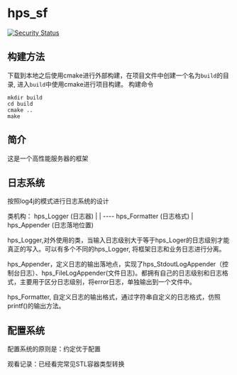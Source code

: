 # hps_sf
[![Security Status](https://www.murphysec.com/platform3/v31/badge/1677911350636732416.svg)](https://www.murphysec.com/console/report/1677911350447988736/1677911350636732416)
## 构建方法
下载到本地之后使用cmake进行外部构建，在项目文件中创建一个名为`build`的目录, 进入`build`中使用cmake进行项目构建。
构建命令
```
mkdir build
cd build 
cmake ..
make
```
## 简介
这是一个高性能服务器的框架

## 日志系统
按照log4j的模式进行日志系统的设计

类机构：
    hps_Logger (日志器)
        |
        | ---- hps_Formatter (日志格式)
        |
    hps_Appender (日志落地位置)

hps_Logger,对外使用的类，当输入日志级别大于等于hps_Loger的日志级别才能真正的写入。可以有多个不同的hps_Logger, 将框架日志和业务日志进行分离。

hps_Appender，定义日志的输出落地点，实现了hps_StdoutLogAppender（控制台日志）、hps_FileLogAppender(文件日志)。都拥有自己的日志级别和日志格式，主要用于区分日志级别，将error日志，单独输出到一个文件中。

hps_Formatter, 自定义日志的输出格式，通过字符串自定义的日志格式，仿照printf()的输出方法。

## 配置系统

配置系统的原则是：约定优于配置


观看记录：已经看完常见STL容器类型转换